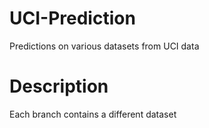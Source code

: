 # UCI-Prediction
Predictions on various datasets from UCI data

# Description
Each branch contains a different dataset

